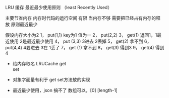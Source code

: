 LRU  缓存  最近最少使用原则
（least Recently Used） 

主要节省内存  内存时代码的运行空间 有限
当内存不够 需要把已经占有内存的释放
   原则最近最少

<!--  -->
假设内存大小为2 
1， put(1,1)   key为1  值为一
2， put(2,2)
3， get(1) 返回1，1最近使用  2是最近最少使用
4， put (3,3)  3进去  2丢掉
5， get(2) 拿不到 
6， put(4,4) 4要进去 3在 1丢了
7， get (1) 拿不到 
8， get(3) 得到3
9， get(4) 得到4

- 给内存取名 LRUCache
get  
set 

- 对象字面量有利于 get  set方法放的实现
- 最近最少使用，json 搞不了
  数组可以，[0] [length-1]
  
